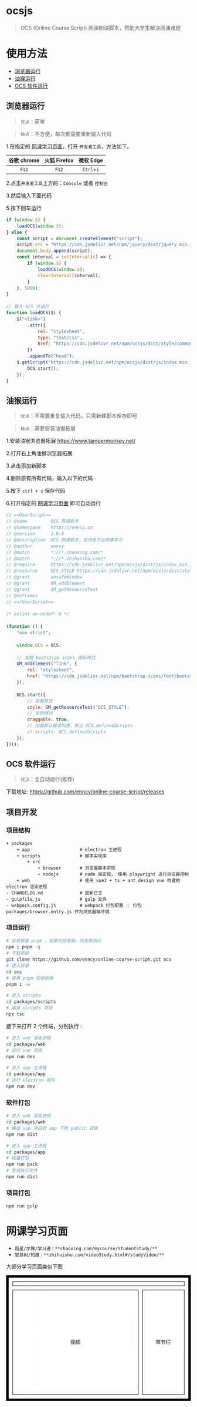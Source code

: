 # ocsjs

> OCS (Online Course Script) 网课刷课脚本，帮助大学生解决网课难题

# 使用方法

-   [浏览器运行](#浏览器运行)
-   [油猴运行](#油猴运行)
-   [OCS 软件运行](#OCS软件运行)

## 浏览器运行

> `优点`：简单

> `缺点`：不方便，每次都需要重新输入代码

1.在指定的 [网课学习页面](#网课学习页面)，打开 `开发者工具`，方法如下。

| 谷歌 chrome | 火狐 Firefox | 微软 Edge  |
| :---------: | :----------: | :--------: |
|    `F12`    |    `F12`     | `Ctrl`+`i` |

2.点击`开发者工具`上方的：`Console` 或者 `控制台`

3.然后输入下面代码

5.按下回车运行

```js
if (window.$) {
    loadOCS(window.$);
} else {
    const script = document.createElement("script");
    script.src = "https://cdn.jsdelivr.net/npm/jquery/dist/jquery.min.js";
    document.body.append(script);
    const interval = setInterval(() => {
        if (window.$) {
            loadOCS(window.$);
            clearInterval(interval);
        }
    }, 5000);
}

// 载入 OCS 并运行
function loadOCS($) {
    $("<link>")
        .attr({
            rel: "stylesheet",
            type: "text/css",
            href: "https://cdn.jsdelivr.net/npm/ocsjs/dist/style/common.css",
        })
        .appendTo("head");
    $.getScript("https://cdn.jsdelivr.net/npm/ocsjs/dist/js/index.min.js", function () {
        OCS.start();
    });
}
```

## 油猴运行

> `优点`：不需要重复输入代码，只需新建脚本保存即可

> `缺点`：需要安装油猴拓展

1.安装油猴浏览器拓展 https://www.tampermonkey.net/

2.打开右上角油猴浏览器拓展

3.点击添加新脚本

4.删除原有所有代码，输入以下的代码

5.按下 `ctrl + s` 保存代码

6.打开指定的 [网课学习页面](#网课学习页面) 即可自动运行

```js
// ==UserScript==
// @name         OCS 网课助手
// @namespace    https://enncy.cn
// @version      3.0.0
// @description  OCS 网课助手，支持各平台网课学习
// @author       enncy
// @match        *://*.chaoxing.com/*
// @match        *://*.zhihuishu.com/*
// @require      https://cdn.jsdelivr.net/npm/ocsjs/dist/js/index.min.js
// @resource     OCS_STYLE https://cdn.jsdelivr.net/npm/ocsjs/dist/style/common.css
// @grant        unsafeWindow
// @grant        GM_addElement
// @grant        GM_getResourceText
// @noframes
// ==/UserScript==

/* eslint no-undef: 0 */

(function () {
    "use strict";

    window.OCS = OCS;

    // 加载 bootstrap icons 图标样式
    GM_addElement("link", {
        rel: "stylesheet",
        href: "https://cdn.jsdelivr.net/npm/bootstrap-icons/font/bootstrap-icons.css",
    });

    OCS.start({
        // 加载样式
        style: GM_getResourceText("OCS_STYLE"),
        // 支持拖动
        draggable: true,
        // 加载默认脚本列表，默认 OCS.definedScripts
        // scripts: OCS.definedScripts
    });
})();
```

## OCS 软件运行

> `优点`：全自动运行(推荐)

下载地址: https://github.com/enncy/online-course-script/releases

## 项目开发

### 项目结构

```
+ packages
    + app                   # electron 主进程
    + scripts               # 脚本实现库
        + src
            + browser       # 浏览器脚本实现
            + nodejs        # node 端实现， 使用 playwright 进行浏览器控制
    + web                   # 使用 vue3 + ts + ant design vue 构建的 electron 渲染进程
- CHANGELOG.md              # 更新日志
- gulpfile.js               # gulp 文件
- webpack.config.js         # webpack 打包配置 ： 打包 packages/browser.entry.js 作为浏览器端环境
```

### 项目运行

```sh
# 全局安装 pnpm ，如果已经安装，则无需执行
npm i pnpm -g
# 下载项目
git clone https://github.com/enncy/online-course-script.git ocs
# 进入目录
cd ocs
# 使用 pnpm 安装依赖
pnpm i -w
```

```sh
# 进入 scripts
cd packages/scripts
# 编译 scripts 项目
npx tsc
```

接下来打开 2 个终端，分别执行 :

```sh
# 进入 web 渲染进程
cd packages/web
# 运行 vue 项目
npm run dev
```

```sh
# 进入 app 主进程
cd packages/app
# 运行 electron 软件
npm run dev
```

### 软件打包

```sh
# 进入 web 渲染进程
cd packages/web
# 编译 vue 项目到 app 下的 public 目录
npm run dist
```

```sh
# 进入 app 主进程
cd packages/app
# 轻量打包
npm run pack
# 生成执行文件
npm run dist
```

### 项目打包

```sh
npm run gulp
```

# 网课学习页面

-   `超星/尔雅/学习通` : `**chaoxing.com/mycourse/studentstudy/**`
-   `智慧树/知道` : `**zhihuishu.com/videoStudy.html#/studyVideo/**`

大部分学习页面类似下图

![study-page](img/README/study-page.png)
